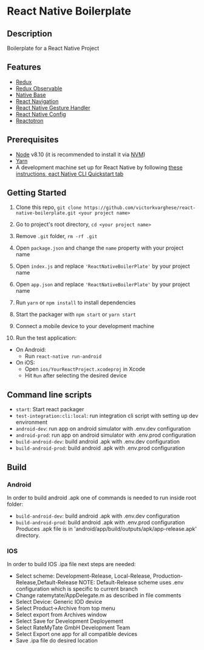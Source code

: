# React Native Boilerplate

## Description
Boilerplate for a React Native Project

## Features

* [Redux](http://redux.js.org/)
* [Redux Observable](https://redux-observable.js.org/)
* [Native Base](https://nativebase.io/)
* [React Navigation](https://reactnavigation.org/) 
* [React Native Gesture Handler](https://github.com/kmagiera/react-native-gesture-handler) 
* [React Native Config](https://github.com/luggit/react-native-config/) 
* [Reactotron](https://github.com/infinitered/reactotron/) 

## Prerequisites

* [Node](https://nodejs.org) v8.10 (it is recommended to install it via [NVM](https://github.com/creationix/nvm))
* [Yarn](https://yarnpkg.com/)
* A development machine set up for React Native by following [these instructions, eact Native CLI Quickstart tab](https://facebook.github.io/react-native/docs/getting-started.html)

## Getting Started

1. Clone this repo, `git clone https://github.com/victorkvarghese/react-native-boilerplate.git <your project name>`
2. Go to project's root directory, `cd <your project name>`
3. Remove `.git` folder,  `rm -rf .git`
4. Open `package.json` and change the `name` property with your project name
5. Open `index.js` and replace `'ReactNativeBoilerPlate'` by your project name
6. Open `app.json` and replace `'ReactNativeBoilerPlate'` by your project name 

7. Run `yarn` or `npm install` to install dependencies

8. Start the packager with `npm start` or `yarn start`
9. Connect a mobile device to your development machine
10. Run the test application:
  * On Android:
    * Run `react-native run-android`
  * On iOS:
    * Open `ios/YourReactProject.xcodeproj` in Xcode
    * Hit `Run` after selecting the desired device

## Command line scripts
  - `start`: Start react packager
  - `test-integration:cli:local`: run integration cli script with setting up dev environment
  - `android-dev`: run app on android simulator with .env.dev configuration
  - `android-prod`: run app on android simulator with .env.prod configuration
  - `build-android-dev`: build android .apk with .env.dev configuration
  - `build-android-prod`: build android .apk with .env.prod configuration


## Build
  ### Android
  In order to build android .apk one of commands is needed to run inside root folder:
  - `build-android-dev`: build android .apk with .env.dev configuration
  - `build-android-prod`: build android .apk with .env.prod configuration
  Produces .apk file is in 'android/app/build/outputs/apk/app-release.apk' directory.

  ### IOS
  In order to build IOS .ipa file next steps are needed:
  - Select scheme: Development-Release, Local-Release, Production-Release,Default-Release
    NOTE: Default-Release scheme uses .env configuration which is specific to current branch
  - Change ratemytate/AppDelegate.m as described in file comments
  - Select Device: Generic IOD device
  - Select Product->Archive from top menu
  - Select export from Archives window
  - Select Save for Development Deployement
  - Select RateMyTate GmbH Development Team
  - Select Export one app for all compatible devices
  - Save .ipa file do desired location
